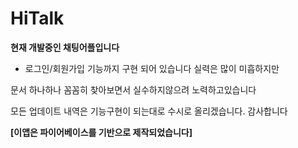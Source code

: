 # HiTalk

**현재 개발중인 채팅어플입니다**

- 로그인/회원가입 기능까지 구현 되어 있습니다
실력은 많이 미흡하지만

문서 하나하나 꼼꼼히 찾아보면서 실수하지않으려 노력하고있습니다

모든 업데이트 내역은 기능구현이 되는대로 수시로 올리겠습니다. 감사합니다

**[이앱은 파이어베이스를 기반으로 제작되었습니다]**
